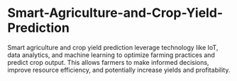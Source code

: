 # Smart-Agriculture-and-Crop-Yield-Prediction
Smart agriculture and crop yield prediction leverage technology like IoT, data analytics, and machine learning to optimize farming practices and predict crop output. This allows farmers to make informed decisions, improve resource efficiency, and potentially increase yields and profitability. 
